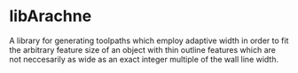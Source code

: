 # libArachne
A library for generating toolpaths which employ adaptive width in order to fit the arbitrary feature size of an object with thin outline features which are not neccesarily as wide as an exact integer multiple of the wall line width.
